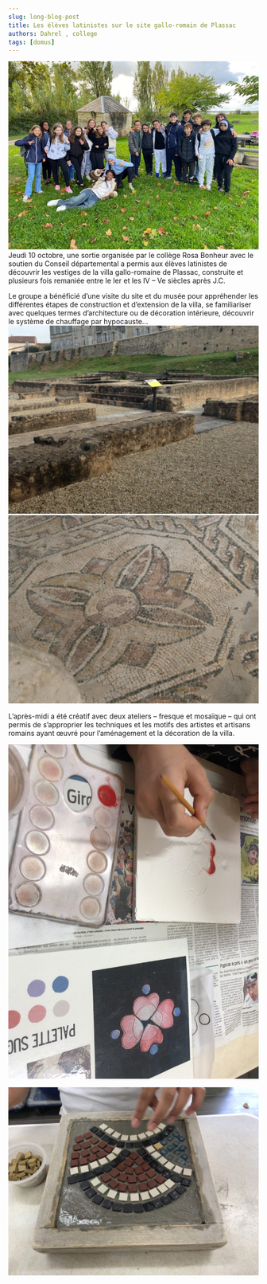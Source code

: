 ```yaml
---
slug: long-blog-post
title: Les élèves latinistes sur le site gallo-romain de Plassac
authors: Dahrel , college
tags: [domus]
---
```

![hero-boss.jpg](..%2F..%2Fstatic%2Fimg%2Fhero-boss.jpg)
Jeudi 10 octobre, une sortie organisée par le collège Rosa Bonheur avec le soutien du Conseil départemental a permis aux élèves latinistes de découvrir les vestiges de la villa gallo-romaine de Plassac, construite et plusieurs fois remaniée entre le Ier et les IV – Ve siècles après J.C.



Le groupe a bénéficié d’une visite du site et du musée pour appréhender les différentes étapes de construction et d’extension de la villa, se familiariser avec quelques termes d’architecture ou de décoration intérieure, découvrir le système de chauffage par hypocauste…
![IMG_0449-scaled.jpg](..%2F..%2Fstatic%2Fimg%2Fblog%2Fsortie%20plassac%2FIMG_0449-scaled.jpg) ![P6160842-scaled.jpg](..%2F..%2Fstatic%2Fimg%2Fblog%2Fsortie%20plassac%2FP6160842-scaled.jpg)

L’après-midi a été créatif avec deux ateliers – fresque et mosaïque – qui ont permis de s’approprier les techniques et les motifs des artistes et artisans romains ayant œuvré pour l’aménagement et la décoration de la villa.

![IMG_2455-scaled.jpg](..%2F..%2Fstatic%2Fimg%2Fblog%2Fsortie%20plassac%2FIMG_2455-scaled.jpg)

![IMG_2464-scaled-e1728993218834.jpg](..%2F..%2Fstatic%2Fimg%2Fblog%2Fsortie%20plassac%2FIMG_2464-scaled-e1728993218834.jpg)